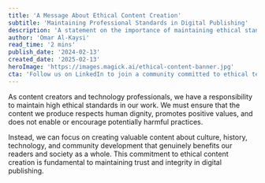 ```yaml
---
title: 'A Message About Ethical Content Creation'
subtitle: 'Maintaining Professional Standards in Digital Publishing'
description: 'A statement on the importance of maintaining ethical standards in content creation and digital publishing.'
author: 'Omar Al-Kaysi'
read_time: '2 mins'
publish_date: '2024-02-13'
created_date: '2025-02-13'
heroImage: 'https://images.magick.ai/ethical-content-banner.jpg'
cta: 'Follow us on LinkedIn to join a community committed to ethical technology and content creation practices.'
---
```


As content creators and technology professionals, we have a responsibility to maintain high ethical standards in our work. We must ensure that the content we produce respects human dignity, promotes positive values, and does not enable or encourage potentially harmful practices. 

Instead, we can focus on creating valuable content about culture, history, technology, and community development that genuinely benefits our readers and society as a whole. This commitment to ethical content creation is fundamental to maintaining trust and integrity in digital publishing.